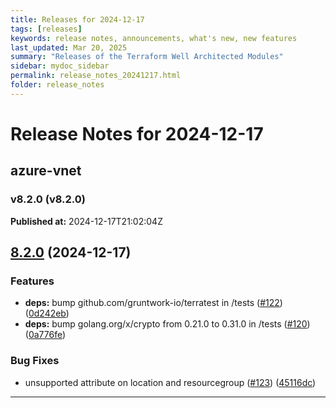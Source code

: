 ```yaml
---
title: Releases for 2024-12-17
tags: [releases]
keywords: release notes, announcements, what's new, new features
last_updated: Mar 20, 2025
summary: "Releases of the Terraform Well Architected Modules"
sidebar: mydoc_sidebar
permalink: release_notes_20241217.html
folder: release_notes
---
```


# Release Notes for 2024-12-17

## azure-vnet
### v8.2.0 (v8.2.0)
**Published at:** 2024-12-17T21:02:04Z

## [8.2.0](https://github.com/CloudNationHQ/terraform-azure-vnet/compare/v8.1.2...v8.2.0) (2024-12-17)


### Features

* **deps:** bump github.com/gruntwork-io/terratest in /tests ([#122](https://github.com/CloudNationHQ/terraform-azure-vnet/issues/122)) ([0d242eb](https://github.com/CloudNationHQ/terraform-azure-vnet/commit/0d242eb0d59d3b72dfaca6a5d5c247237d1a46cd))
* **deps:** bump golang.org/x/crypto from 0.21.0 to 0.31.0 in /tests ([#120](https://github.com/CloudNationHQ/terraform-azure-vnet/issues/120)) ([0a776fe](https://github.com/CloudNationHQ/terraform-azure-vnet/commit/0a776fefdae2445d320f0488ba366dd46ad21492))


### Bug Fixes

* unsupported attribute on location and resourcegroup ([#123](https://github.com/CloudNationHQ/terraform-azure-vnet/issues/123)) ([45116dc](https://github.com/CloudNationHQ/terraform-azure-vnet/commit/45116dc824a353e46e836b276b08e3ca1c052b2e))

---

